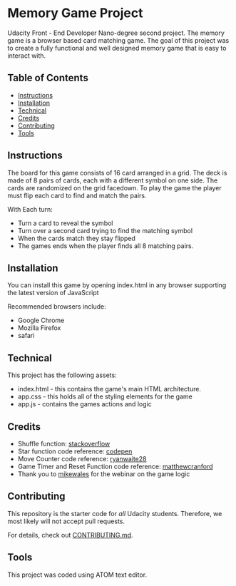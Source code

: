 # Memory Game Project

Udacity Front - End Developer Nano-degree second project. The memory game is a browser based card matching game. The goal of this project was to create a fully functional and well designed memory game that is easy to interact with.

## Table of Contents

* [Instructions](#instructions)
* [Installation](#installation)
* [Technical](#technical)
* [Credits](#credits)
* [Contributing](#contributing)
* [Tools](#tool)

## Instructions

The board for this game consists of 16 card arranged in a grid. The deck is made of 8 pairs of cards, each with a different symbol on one side. The cards are randomized on the grid facedown. To play the game the player must flip each card to find and match the pairs.

With Each turn:
* Turn a card to reveal the symbol
* Turn over a second card trying to find the matching symbol
* When the cards match they stay flipped
* The games ends when the player finds all 8 matching pairs.

## Installation

You can install this game by opening index.html in any browser supporting the latest version of JavaScript

Recommended browsers include:
* Google Chrome
* Mozilla Firefox
* safari

## Technical 

This project has the following assets:
* index.html - this contains the game's main HTML architecture.
* app.css - this holds all of the styling elements for the game
* app.js - contains the games actions and logic

## Credits

* Shuffle function: [stackoverflow](http://stackoverflow.com/a/2450976 )
* Star function code reference: [codepen](https://codepen.io/anon/pen/LojzVv?editors=0010)
* Move Counter code reference: [ryanwaite28](https://github.com/ryanwaite28/udacity-memory-game/blob/master/js/app.js "")
* Game Timer and Reset Function code reference: [matthewcranford](https://matthewcranford.com/memory-game-walkthrough-part-8-putting-it-all-together/)
* Thank you to [mikewales](https://www.youtube.com/watch?time_continue=935&v=x47oLiTpIVk) for the webinar on the game logic


## Contributing

This repository is the starter code for _all_ Udacity students. Therefore, we most likely will not accept pull requests.

For details, check out [CONTRIBUTING.md](CONTRIBUTING.md).

## Tools

This project was coded using ATOM text editor.

